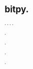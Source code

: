 # bitpy.
.
.
.
.












.






















































.
























.



























.


































































